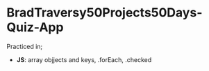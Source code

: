 # BradTraversy50Projects50Days-Quiz-App
Practiced in;
   *  __JS__: array objjects and keys, .forEach, .checked
   
